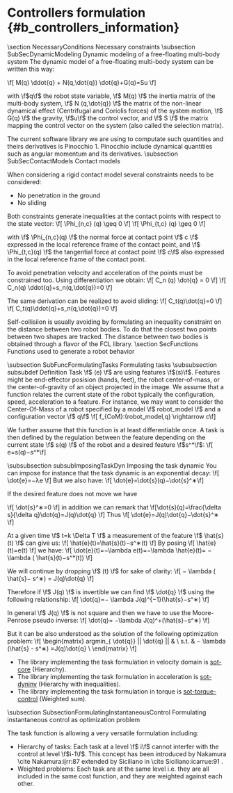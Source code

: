 # Controllers formulation {#b_controllers_information}
\section NecessaryConditions Necessary constraints
\subsection SubSecDynamicModeling Dynamic modeling of a free-floating multi-body system
The dynamic model of a free-floating multi-body system can be written this way:

\f[ M(q) \ddot{q} + N(q,\dot{q}) \dot{q}+G(q)=Su \f]

with \f$q\f$ the robot state variable, 
\f$ M(q) \f$ the inertia matrix of the multi-body system, 
\f$ N (q,\dot{q}) \f$ the matrix of the non-linear dynamical effect (Centrifugal and Coriolis forces) of the system motion, 
\f$ G(q) \f$ the gravity, \f$u\f$ the control vector, and \f$ S \f$ the matrix mapping the control vector on the system (also called the selection matrix).

The current software library we are using to computate such quantities and theirs derivatives is Pinocchio 1. 
Pinocchio include dynamical quantities such as angular momentum and its derivatives.
\subsection SubSecContactModels Contact models

When considering a rigid contact model several constraints needs to be considered:
 * No penetration in the ground
 * No sliding
 
Both constraints generate inequalities at the contact points with respect to the state vector:
\f[ \Phi_{n,c} (q) \geq 0 \f]
\f[ \Phi_{t,c} (q) \geq 0 \f]

with \f$ \Phi_{n,c}(q) \f$ the normal force at contact point \f$ c \f$ expressed in the local reference frame of the contact point,
and \f$ \Phi_{t,c}(q) \f$ the tangential force at contact point \f$ c\f$ also expressed in the local reference frame of the contact point.

To avoid penetration velocity and acceleration of the points must be constrained too. Using differentiation we obtain:
\f[ C_n (q) \dot{q}  = 0 \f]
\f[ C_n(q) \ddot{q}+s_n(q,\dot{q})=0 \f]

The same derivation can be realized to avoid sliding:
\f[ C_t(q)\dot{q}=0 \f]
\f[ C_t(q)\ddot{q}+s_n(q,\dot{q})=0 \f]

Self-collisiion is usually avoiding by formulating an inequality constraint on the distance between two robot bodies. To do that the closest two points between two shapes are tracked. The distance between two bodies is obtained through a flavor of the FCL library.
\section SecFunctions Functions used to generate a robot behavior

\subsection SubFuncFormulatingTasks Formulating tasks 
\subsubsection subsubdef Definition 
Task \f$ (e) \f$ are using features \f$(s)\f$. Features might be end-effector posision (hands, feet), the robot center-of-mass, or the center-of-gravity of an object projected in the image. We assume that a function relates the current state of the robot typically the configuration, speed, acceleration to a feature. For instance, we may want to consider the Center-Of-Mass of a robot specified by a model \f$ robot\_model \f$
and a configuration vector \f$ q\f$ \f[ f_{CoM}:(robot\_model,q) \rightarrow c\f]

We further assume that this function is at least differentiable once. A task is then defined by the regulation between the feature depending on the current state 
\f$ s(q) \f$ of the robot and a desired feature \f$s^*\f$:
\f[ e=s(q)−s^*\f]

\subsubsection subsubImposingTaskDyn Imposing the task dynamic
You can impose for instance that the task dynamic is an exponential decay:
\f[ \dot{e}=−λe \f]
But we also have:
\f[ \dot{e}=\dot{s}(q)−\dot{s}^∗\f]

If the desired feature does not move we have 

\f[ \dot{s}^∗=0 \f]
in addition we can remark that 
\f[\dot{s}(q)=\frac{\delta s}{\delta q}\dot{q}=J(q)\dot{q} \f]
Thus
\f[ \dot{e}=J(q)\dot{q}−\dot{s}^∗ \f]

At a given time 
\f$ t=k \Delta T \f$
a measurement of the feature 
\f$ \hat{s}(t) \f$ can give us:
\f[ \hat{e}(t)=\hat{s}(t)−s^∗(t) \f]
By posing 
\f[ \hat{e}(t)=e(t) \f]
we have:
\f[ \dot{e}(t)=−\lambda e(t)=−\lambda \hat{e}(t)= −\lambda ( \hat{s}(t)−s^*(t)) \f]

We will continue by dropping \f$ (t) \f$ for sake of clarity:
\f[ − \lambda ( \hat{s}− s^∗) = J(q)\dot{q} \f]

Therefore if \f$ J(q) \f$ is invertible we can find 
\f$ \dot{q} \f$ using the following relationship:
\f[ \dot{q}=− \lambda J(q)^{−1}(\hat{s}−s^∗) \f]

In general \f$ J(q) \f$ is not square and then we have to use the Moore-Penrose pseudo inverse:
\f[ \dot{q}= −\lambda J(q)^+(\hat{s}−s^∗) \f]

But it can be also understood as the solution of the following optimization problem:
\f[ \begin{matrix}
argmin_{ \dot{q}} || \dot{q} || & \\
s.t. & − \lambda (\hat{s} - s^∗) =J(q)\dot{q} \\
\end{matrix}
\f]
    
 * The library implementing the task formulation in velocity domain is [sot-core](http://github.com/stack-of-tasks/sot-core) (Hierarchy).
 * The library implementing the task formulation in acceleration is [sot-dyninv](http://github.com/stack-of-tasks/sot-dyninv) (Hierarchy with inequalities).
 * The library implementing the task formulation in torque is [sot-torque-control](http://github.com/stack-of-tasks/sot-torque-control) (Weighted sum).
 
\subsection SubsectionFormulatingInstantaneousControl Formulating instantaneous control as optimization problem

The task function is allowing a very versatile formulation including:
 * Hierarchy of tasks: Each task at a level \f$ i\f$ cannot interfer with the control at level \f$i-1\f$.
   This concept has been introduced by Nakamura \cite Nakamura:ijrr:87 extended by Siciliano in \cite Siciliano:icarrue:91 .
 * Weighted problems:  Each task are at the same level i.e. they are all included in the same cost function, and they are weighted against each other.
   

